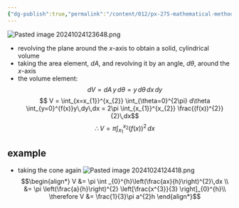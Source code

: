 ```yaml
---
{"dg-publish":true,"permalink":"/content/012/px-275-mathematical-methods/term-1/b-coordinate-systems-and-integration/b2-4-integration/px-275-b4d-volumes-of-revolution/","noteIcon":"1","created":"2024-11-25T10:50:32.000+00:00","updated":"2024-11-26T10:05:00.461+00:00"}
---
```


![Pasted image 20241024123648.png](/img/user/pics/Pasted%20image%2020241024123648.png)
- revolving the plane around the $x$-axis to obtain a solid, cylindrical volume
- taking the area element, $dA$, and revolving it by an angle, $d\theta$, around the $x$-axis
- the volume element: 
$$dV = dA \,y\,d\theta = y\,d\theta\,dx\,dy$$
$$ V = \int_{x=x_{1}}^{x_{2}} \int_{\theta=0}^{2\pi} d\theta \int_{y=0}^{f(x)}y\,dy\,dx = 2\pi \int_{x_{1}}^{x_{2}} \frac{(f(x))^{2}}{2}\,dx$$
$$ \therefore V = \pi \int_{x_{1}}^{x_{2}}(f(x))^{2}\,dx$$
## example
- taking the cone again
![Pasted image 20241024124418.png](/img/user/pics/Pasted%20image%2020241024124418.png)
$$\begin{align*}
	V &= \pi \int _{0}^{h}\left(\frac{ax}{h}\right)^{2}\,dx \\
	&= \pi \left(\frac{a}{h}\right)^{2} \left[\frac{x^{3}}{3} \right]_{0}^{h}\\
	\therefore V &= \frac{1}{3}\pi a^{2}h
\end{align*}$$